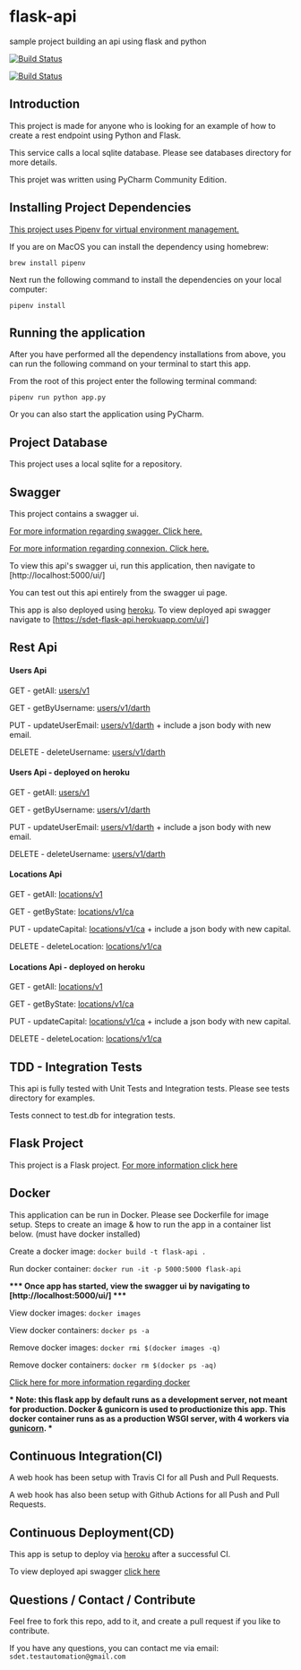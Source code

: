 # flask-api
sample project building an api using flask and python

[![Build Status](https://travis-ci.org/sdetAutomation/flask-api.svg?branch=master)](https://travis-ci.org/sdetAutomation/flask-api)

[![Build Status](https://github.com/sdetautomation/flask-api/workflows/flask-api/badge.svg)](https://github.com/sdetAutomation/flask-api/actions)

Introduction
------------
This project is made for anyone who is looking for an example of how to create a rest endpoint using Python and Flask.

This service calls a local sqlite database. Please see databases directory for more details. 

This projet was written using PyCharm Community Edition.   


Installing Project Dependencies
-----
[This project uses Pipenv for virtual environment management.](https://pipenv.readthedocs.io)

If you are on MacOS you can install the dependency using homebrew:

`brew install pipenv`


Next run the following command to install the dependencies on your local computer:

`pipenv install`


Running the application
-----
After you have performed all the dependency installations from above, you can run the following command on your terminal
to start this app.

From the root of this project enter the following terminal command:

`pipenv run python app.py`

Or you can also start the application using PyCharm.  


Project Database
-----
This project uses a local sqlite for a repository.  


Swagger
-----
This project contains a swagger ui.  

[For more information regarding swagger. Click here.](https://swagger.io/)

[For more information regarding connexion. Click here.](https://connexion.readthedocs.io/en/latest/)

To view this api's swagger ui, run this application, then navigate to [http://localhost:5000/ui/]

You can test out this api entirely from the swagger ui page. 

This app is also deployed using [heroku](https://www.heroku.com/).  To view deployed api swagger navigate to [https://sdet-flask-api.herokuapp.com/ui/]


Rest Api 
-----

#### Users Api

GET - getAll: [users/v1](http://localhost:5000/users/v1)

GET - getByUsername: [users/v1/darth](http://localhost:5000/users/v1/darth)

PUT - updateUserEmail: [users/v1/darth](http://localhost:5000/users/v1/darth) + include a json body with new email.

DELETE - deleteUsername: [users/v1/darth](http://localhost:5000/users/v1/darth)

#### Users Api - deployed on heroku

GET - getAll: [users/v1](https://sdet-flask-api.herokuapp.com/users/v1)

GET - getByUsername: [users/v1/darth](https://sdet-flask-api.herokuapp.com/users/v1/darth)

PUT - updateUserEmail: [users/v1/darth](https://sdet-flask-api.herokuapp.comusers/v1/darth) + include a json body with new email.

DELETE - deleteUsername: [users/v1/darth](https://sdet-flask-api.herokuapp.com/users/v1/darth)


#### Locations Api

GET - getAll: [locations/v1](http://localhost:5000/locations/v1)

GET - getByState: [locations/v1/ca](http://localhost:5000/locations/v1/ca)

PUT - updateCapital: [locations/v1/ca](http://localhost:5000/locations/v1/ca) + include a json body with new capital.

DELETE - deleteLocation: [locations/v1/ca](http://localhost:5000/locations/v1/ca)

#### Locations Api - deployed on heroku

GET - getAll: [locations/v1](https://sdet-flask-api.herokuapp.com/locations/v1)

GET - getByState: [locations/v1/ca](https://sdet-flask-api.herokuapp.com/locations/v1/ca)

PUT - updateCapital: [locations/v1/ca](https://sdet-flask-api.herokuapp.com/locations/v1/ca) + include a json body with new capital.

DELETE - deleteLocation: [locations/v1/ca](https://sdet-flask-api.herokuapp.com/locations/v1/ca)


TDD - Integration Tests
-----
This api is fully tested with Unit Tests and Integration tests.  Please see tests directory for examples.

Tests connect to test.db for integration tests.

    
Flask Project
-----
This project is a Flask project. [For more information click here](http://flask.pocoo.org/)
    
    
Docker
-----
This application can be run in Docker.  Please see Dockerfile for image setup.  Steps to create an image & how to run 
the app in a container list below. (must have docker installed)

Create a docker image: `docker build -t flask-api .`

Run docker container: `docker run -it -p 5000:5000 flask-api`

__*** Once app has started, view the swagger ui by navigating to [http://localhost:5000/ui/] ***__

View docker images: `docker images`

View docker containers: `docker ps -a`

Remove docker images: `docker rmi $(docker images -q)`

Remove docker containers: `docker rm $(docker ps -aq)`

[Click here for more information regarding docker](https://docs.docker.com/)


__* Note: this flask app by default runs as a development server, not meant for production. Docker & gunicorn 
is used to productionize this app.  This docker container runs as as a production WSGI server, with 4 workers 
via [gunicorn](https://gunicorn.org/). *__

   
Continuous Integration(CI)
------------
A web hook has been setup with Travis CI for all Push and Pull Requests.

A web hook has also been setup with Github Actions for all Push and Pull Requests.
 

Continuous Deployment(CD)
------------
This app is setup to deploy via [heroku](https://www.heroku.com/) after a successful CI.  

To view deployed api swagger [click here](https://sdet-flask-api.herokuapp.com/ui/)


Questions / Contact / Contribute
------------
Feel free to fork this repo, add to it, and create a pull request if you like to contribute.  

If you have any questions, you can contact me via email: `sdet.testautomation@gmail.com`
